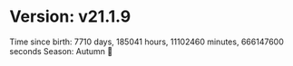 # Version: v21.1.9
Time since birth: 7710 days, 185041 hours, 11102460 minutes, 666147600 seconds
Season: Autumn 🍁
